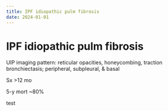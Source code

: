 ```yaml
---
title: IPF idiopathic pulm fibrosis
date: 2024-01-01
---
```

# IPF idiopathic pulm fibrosis
UIP imaging pattern: reticular opacities, honeycombing, traction bronchiectasis; peripheral, subpleural, & basal

Sx >12 mo

5-y mort ~80%

test

